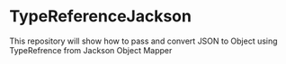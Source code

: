 # TypeReferenceJackson
This repository will show how to pass and convert JSON to Object using TypeRefrence from Jackson Object Mapper
